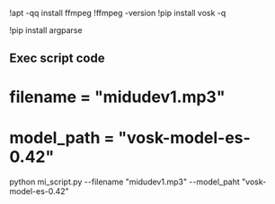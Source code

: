 !apt -qq install ffmpeg
!ffmpeg -version
!pip install vosk -q

!pip install argparse



## Exec script code
# filename = "midudev1.mp3"
# model_path = "vosk-model-es-0.42"
python mi_script.py --filename "midudev1.mp3" --model_paht "vosk-model-es-0.42" 